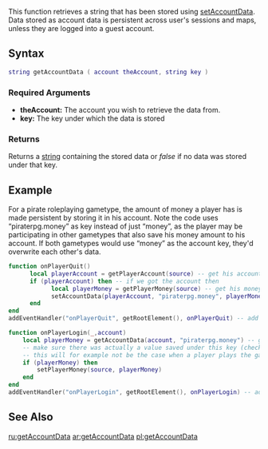 This function retrieves a string that has been stored using [setAccountData](/docs/setaccountdata.md "wikilink"). Data stored as account data is persistent across user's sessions and maps, unless they are logged into a guest account.

Syntax
------

``` lua
string getAccountData ( account theAccount, string key )
```

### Required Arguments

-   **theAccount:** The account you wish to retrieve the data from.
-   **key:** The key under which the data is stored

### Returns

Returns a [string](/docs/string.md "wikilink") containing the stored data or *false* if no data was stored under that key.

Example
-------

For a pirate roleplaying gametype, the amount of money a player has is made persistent by storing it in his account. Note the code uses “piraterpg.money” as key instead of just “money”, as the player may be participating in other gametypes that also save his money amount to his account. If both gametypes would use “money” as the account key, they'd overwrite each other's data.

``` lua
function onPlayerQuit()
      local playerAccount = getPlayerAccount(source) -- get his account
      if (playerAccount) then -- if we got the account then
            local playerMoney = getPlayerMoney(source) -- get his money amount
            setAccountData(playerAccount, "piraterpg.money", playerMoney) -- store his current money amount in his account data
      end
end
addEventHandler("onPlayerQuit", getRootElement(), onPlayerQuit) -- add an event handler

function onPlayerLogin(_,account)
    local playerMoney = getAccountData(account, "piraterpg.money") -- get the money amount was store in his account data
    -- make sure there was actually a value saved under this key (check if playerMoney is not false).
    -- this will for example not be the case when a player plays the gametype for the first time
    if (playerMoney) then
        setPlayerMoney(source, playerMoney)
    end
end
addEventHandler("onPlayerLogin", getRootElement(), onPlayerLogin) -- add an event handler
```

See Also
--------

[ru:getAccountData](/docs/ru-getaccountdata.md "wikilink") [ar:getAccountData](/docs/ar-getaccountdata.md "wikilink") [pl:getAccountData](/docs/pl-getaccountdata.md "wikilink")
